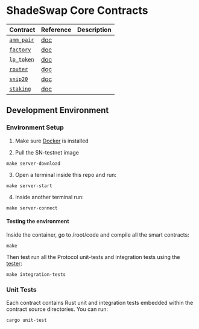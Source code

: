 # ShadeSwap Core Contracts
| Contract                    | Reference                         | Description                           |
| --------------------------- | --------------------------------- | ------------------------------------- |
| [`amm_pair`](./contracts/amm_pair)  | [doc](./contracts/amm_pair/README.md) | |
| [`factory`](./contracts/factory)  | [doc](./contracts/factory/README.md) |  |
| [`lp_token`](./contracts/lp_token)  | [doc](./contracts/lp_token/README.md) |  |
| [`router`](./contracts/router)  | [doc](./contracts/router/README.md) |  |
| [`snip20`](./contracts/snip20)  | [doc](./contracts/snip20/README.md) |  |
| [`staking`](./contracts/staking)  | [doc](./contracts/staking/README.md) |  |

## Development Environment

### Environment Setup

1. Make sure [Docker](https://www.docker.com/) is installed

2. Pull the SN-testnet image
```shell
make server-download
```

3. Open a terminal inside this repo and run:
```shell
make server-start
```

4. Inside another terminal run:
```shell
make server-connect
```

#### Testing the environment
Inside the container, go to /root/code and compile all the smart contracts:
```
make
```
Then test run all the Protocol unit-tests and integration tests using the [tester](packages/network_integration):
```shell
make integration-tests
```

### Unit Tests

Each contract contains Rust unit and integration tests embedded within the contract source directories. You can run:

```sh
cargo unit-test
```
